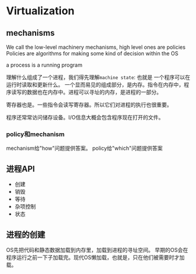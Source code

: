 # Virtualization

## mechanisms

We call the low-level machinery mechanisms, high level ones are policies
Policies are algorithms for making some
kind of decision within the OS

a process is a running program

理解什么组成了一个进程，我们得先理解`machine state`: 也就是 一个程序可以在运行时读取和更新什么。
一个显而易见的组成部分，是内存。指令在内存中，程序读写的数据也在内存中。进程可以寻址的内存，是进程的一部分。

寄存器也是。一些指令会读写寄存器。所以它们对进程的执行也很重要。

程序还常常访问储存设备。I/O信息大概会包含程序现在打开的文件。

### policy和mechanism

mechanism给"how"问题提供答案。
policy给"which"问题提供答案

## 进程API

* 创建
* 销毁
* 等待
* 杂项控制
* 状态

## 进程的创建

OS先把代码和静态数据加载到内存里，加载到进程的寻址空间。
早期的OS会在程序运行之前一下子加载完。现代OS懒加载，也就是，只在他们被需要时才加载。